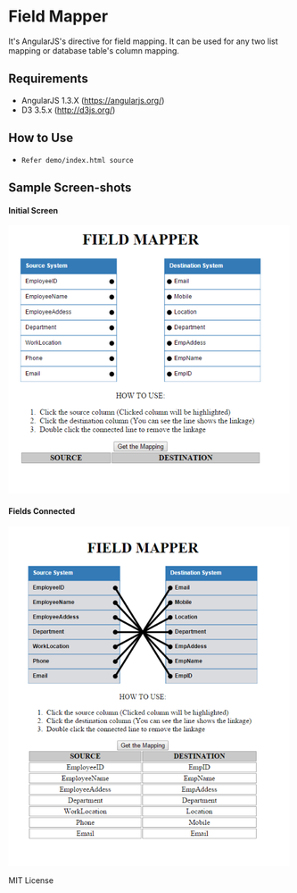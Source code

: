 # Field Mapper
It's AngularJS's directive for field mapping. It can be used for any two list mapping or database table's column mapping.

## Requirements

- AngularJS 1.3.X  (https://angularjs.org/)
- D3 3.5.x (http://d3js.org/)

## How to Use

- `Refer demo/index.html source`

## Sample Screen-shots

#### Initial Screen
![Initial Screen](demo/fieldmapper-initial.png)

#### Fields Connected
![Fields Connected](demo/fieldmapper.png)


MIT License
